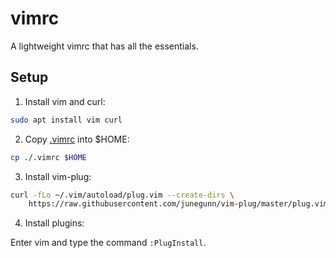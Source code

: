 # vimrc

A lightweight vimrc that has all the essentials.

## Setup

1. Install vim and curl:

```bash
sudo apt install vim curl
```

2. Copy [.vimrc](./vimrc) into $HOME:

```bash
cp ./.vimrc $HOME
```

3. Install vim-plug:

```bash
curl -fLo ~/.vim/autoload/plug.vim --create-dirs \
    https://raw.githubusercontent.com/junegunn/vim-plug/master/plug.vim
```

4. Install plugins:

Enter vim and type the command ```:PlugInstall```.
